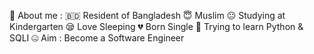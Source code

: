 🤠 About me :
🇧🇩 Resident of Bangladesh
😇 Muslim
😐 Studying at Kindergarten
😪 Love Sleeping
💔 Born Single
🐍 Trying to learn Python & SQLI
🤐 Aim : Become a Software Engineer
